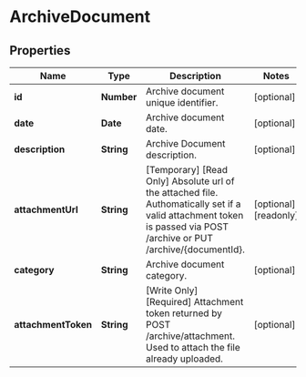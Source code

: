# ArchiveDocument

## Properties

Name | Type | Description | Notes
------------ | ------------- | ------------- | -------------
**id** | **Number** | Archive document unique identifier. | [optional] 
**date** | **Date** | Archive document date. | [optional] 
**description** | **String** | Archive Document description. | [optional] 
**attachmentUrl** | **String** | [Temporary] [Read Only] Absolute url of the attached file. Authomatically set if a valid attachment token is passed via POST /archive or PUT /archive/{documentId}. | [optional] [readonly] 
**category** | **String** | Archive document category. | [optional] 
**attachmentToken** | **String** | [Write Only]  [Required] Attachment token returned by POST /archive/attachment. Used to attach the file already uploaded. | [optional] 


